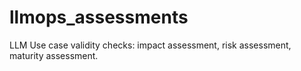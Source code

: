 # llmops_assessments
LLM Use case validity checks: impact assessment, risk assessment, maturity assessment.


